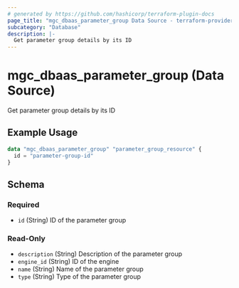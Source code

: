 ```yaml
---
# generated by https://github.com/hashicorp/terraform-plugin-docs
page_title: "mgc_dbaas_parameter_group Data Source - terraform-provider-mgc"
subcategory: "Database"
description: |-
  Get parameter group details by its ID
---
```


# mgc_dbaas_parameter_group (Data Source)

Get parameter group details by its ID

## Example Usage

```terraform
data "mgc_dbaas_parameter_group" "parameter_group_resource" {
  id = "parameter-group-id"
}
```

<!-- schema generated by tfplugindocs -->
## Schema

### Required

- `id` (String) ID of the parameter group

### Read-Only

- `description` (String) Description of the parameter group
- `engine_id` (String) ID of the engine
- `name` (String) Name of the parameter group
- `type` (String) Type of the parameter group
